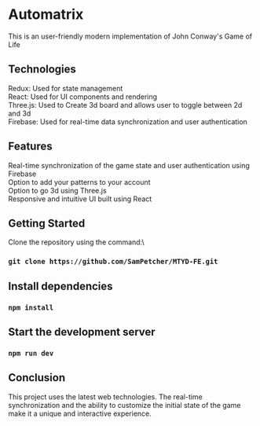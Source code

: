 # Automatrix
This is an user-friendly modern implementation of John Conway's Game of Life 

## Technologies
Redux: Used for state management\
React: Used for UI components and rendering\
Three.js: Used to Create 3d board and allows user to toggle between 2d and 3d\
Firebase: Used for real-time data synchronization and user authentication

## Features
Real-time synchronization of the game state and user authentication using Firebase\
Option to add your patterns to your account\
Option to go 3d using Three.js\
Responsive and intuitive UI built using React

## Getting Started
Clone the repository using the command:\
### `git clone https://github.com/SamPetcher/MTYD-FE.git`

## Install dependencies
### `npm install`

## Start the development server
### `npm run dev`

## Conclusion
This project uses the latest web technologies. The real-time synchronization and the ability to customize the initial state of the game make it a unique and interactive experience.
